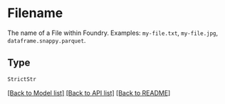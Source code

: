 # Filename

The name of a File within Foundry. Examples: `my-file.txt`, `my-file.jpg`, `dataframe.snappy.parquet`.


## Type
```python
StrictStr
```


[[Back to Model list]](../../../README.md#models-v1-link) [[Back to API list]](../../README.md#documentation-for-api-endpoints) [[Back to README]](../../README.md)
